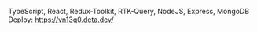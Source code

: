 TypeScript, React, Redux-Toolkit, RTK-Query, NodeJS, Express, MongoDB
Deploy: https://vn13q0.deta.dev/
